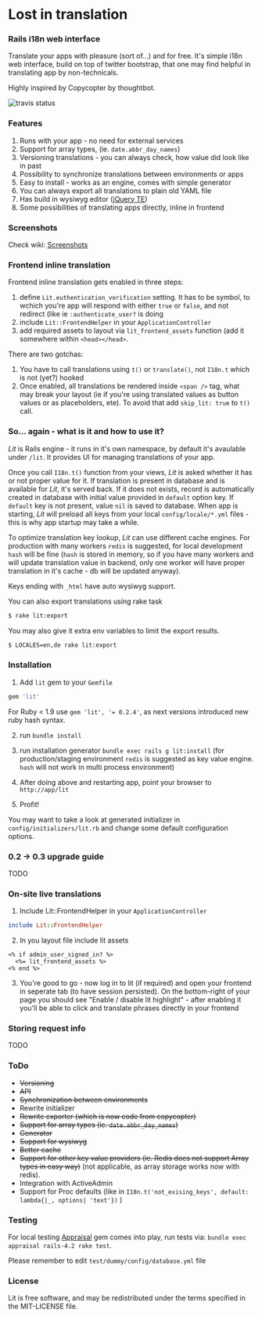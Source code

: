 # Lost in translation
### Rails i18n web interface

Translate your apps with pleasure (sort of...) and for free. It's simple i18n
web interface, build on top of twitter bootstrap, that one may find helpful in
translating app by non-technicals.

Highly inspired by Copycopter by thoughtbot.

![travis status](https://travis-ci.org/prograils/lit.svg)

### Features

1. Runs with your app - no need for external services
2. Support for array types, (ie. `date.abbr_day_names`)
3. Versioning translations - you can always check, how value did look like in past
4. Possibility to synchronize translations between environments or apps
5. Easy to install - works as an engine, comes with simple generator
6. You can always export all translations to plain old YAML file
7. Has build in wysiwyg editor ([jQuery TE](http://jqueryte.com/))
8. Some possibilities of translating apps directly, inline in frontend

### Screenshots

Check wiki: [Screenshots](https://github.com/prograils/lit/wiki/Screenshots)

### Frontend inline translation

Frontend inline translation gets enabled in three steps:

1. define `Lit.euthentication_verification` setting. It has to be symbol, to
   wchich you're app will respond with either `true` or `false`, and not
   redirect (like ie `:authenticate_user?` is doing
2. include `Lit::FrontendHelper` in your `ApplicationController`
3. add required assets to layout via `lit_frontend_assets` function (add it
   somewhere within `<head></head>`.

There are two gotchas:

1. You have to call translations using `t()` or `translate()`, not `I18n.t`
   which is not (yet?) hooked
2. Once enabled, all translations be rendered inside `<span />` tag, what may
   break your layout (ie if you're using translated values as button values or
   as placeholders, ete). To avoid that add `skip_lit: true` to `t()` call.

### So... again - what is it and how to use it?
*Lit* is Rails engine - it runs in it's own namespace, by default it's avaulable under `/lit`. It provides UI for managing translations of your app.

Once you call `I18n.t()` function from your views, *Lit* is asked whether it has or not proper value for it. If translation is present in database and is available for *Lit*, it's served back. If it does not exists, record is automatically created in database with initial value provided in `default` option key. If `default` key is not present, value `nil` is saved to database. When app is starting, *Lit* will preload all keys from your local `config/locale/*.yml` files - this is why app startup may take a while.

To optimize translation key lookup, *Lit* can use different cache engines. For production with many workers `redis` is suggested, for local development `hash` will be fine (`hash` is stored in memory, so if you have many workers and will update translation value in backend, only one worker will have proper translation in it's cache - db will be updated anyway).

Keys ending with `_html` have auto wysiwyg support.

You can also export translations using rake task
```bash
$ rake lit:export
```
You may also give it extra env variables to limit the export results.
```bash
$ LOCALES=en,de rake lit:export
```


### Installation

1. Add `lit` gem to your `Gemfile`
```ruby
gem 'lit'
```

  For Ruby < 1.9 use `gem 'lit', '= 0.2.4'`, as next versions introduced new ruby hash syntax.

2. run `bundle install`

3. run installation generator `bundle exec rails g lit:install`
  (for production/staging environment `redis` is suggested as key value engine. `hash` will not work in multi process environment)

4. After doing above and restarting app, point your browser to `http://app/lit`

5. Profit!


You may want to take a look at generated initializer in `config/initializers/lit.rb` and change some default configuration options.

### 0.2 -> 0.3 upgrade guide

TODO

### On-site live translations

1. Include Lit::FrontendHelper in your `ApplicationController`
```ruby
include Lit::FrontendHelper
```

2. In you layout file include lit assets
```erb
<% if admin_user_signed_in? %>
  <%= lit_frontend_assets %>
<% end %>
```

3. You're good to go - now log in to lit (if required) and open your frontend in seperate tab (to have session persisted). On the bottom-right of your page you should see "Enable / disable lit highlight" - after enabling it you'll be able to click and translate phrases directly in your frontend

### Storing request info

TODO



### ToDo

* ~~Versioning~~
* ~~API~~
* ~~Synchronization between environments~~
* Rewrite initializer
* ~~Rewrite exporter (which is now code from copycopter)~~
* ~~Support for array types (ie. `date.abbr_day_names`)~~
* ~~Generator~~
* ~~Support for wysiwyg~~
* ~~Better cache~~
* ~~Support for other key value providers (ie. Redis does not support Array types in easy way)~~ (not applicable, as array storage works now with redis).
* Integration with ActiveAdmin
* Support for Proc defaults (like in `I18n.t('not_exising_keys', default: lambda{|_, options| 'text'})` )

### Testing

For local testing [Appraisal](https://github.com/thoughtbot/appraisal) gem comes into play, run tests via: `bundle exec appraisal rails-4.2 rake test`.

Please remember to edit `test/dummy/config/database.yml` file

### License

Lit is free software, and may be redistributed under the terms specified in the MIT-LICENSE file.
